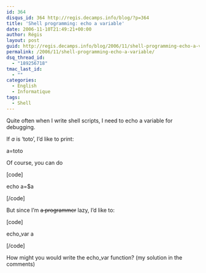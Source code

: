 ```yaml
---
id: 364
disqus_id: 364 http://regis.decamps.info/blog/?p=364
title: 'Shell programming: echo a variable'
date: 2006-11-10T21:49:21+00:00
author: Régis
layout: post
guid: http://regis.decamps.info/blog/2006/11/shell-programming-echo-a-variable/
permalink: /2006/11/shell-programming-echo-a-variable/
dsq_thread_id:
  - "189256718"
tmac_last_id:
  - ""
categories:
  - English
  - Informatique
tags:
  - Shell
---
```

Quite often when I write shell scripts, I need to echo a variable for debugging. 

If _a_ is &lsquo;toto’, I’d like to print:
  
a=toto

Of course, you can do
  
[code]
  
echo a=$a
  
[/code]

But since I’m <strike>a programmer</strike> lazy, I’d like to:
  
[code]
  
echo_var a
  
[/code]

How might you would write the echo_var function? (my solution in the comments)

